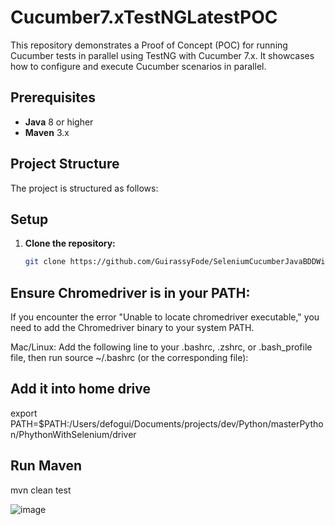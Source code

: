 # Cucumber7.xTestNGLatestPOC

This repository demonstrates a Proof of Concept (POC) for running Cucumber tests in parallel using TestNG with Cucumber 7.x. It showcases how to configure and execute Cucumber scenarios in parallel.

## Prerequisites
- **Java** 8 or higher
- **Maven** 3.x

## Project Structure
The project is structured as follows:



## Setup

1. **Clone the repository:**
   ```bash
   git clone https://github.com/GuirassyFode/SeleniumCucumberJavaBDDWithTestNG.git


## Ensure Chromedriver is in your PATH: 
If you encounter the error "Unable to locate chromedriver executable," you need to add the Chromedriver binary to your system PATH.

Mac/Linux: Add the following line to your .bashrc, .zshrc, or .bash_profile file, then run source ~/.bashrc (or the corresponding file):

## Add it into home drive 
export PATH=$PATH:/Users/defogui/Documents/projects/dev/Python/masterPython/PhythonWithSelenium/driver

## Run Maven
mvn clean test

![image](https://github.com/user-attachments/assets/8c4103b7-488f-43f4-a85b-20a504d9c77a)

